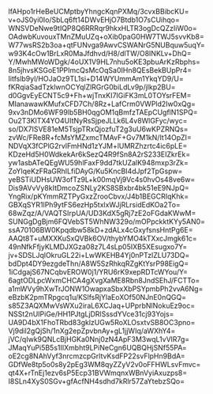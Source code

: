 lfAHpo1rHeBeUCMptbyYhngcKqnPXMq/3cvxBBibcKU=
v+oJS0yi0Io/SbLq6ft14DWvEHjO7Btdb1O7sCUihqo=
WNSVDeNwe9tIQP8Q6RRRqr9hkxHLTR3ogDcQZzIiW0o=
OAdwbKuvouxTMnZMuUZq+oXib0paG0HW7TWJ5svvKb8=
W77wsRS2b3oa+qtFUNvga9AwvCSWANrG5NUBquw5uqY=
w93K4cOw1BrLxR0MaJfdhvd/H8/dlTW/O8INKLv+DhQ=
Y/MwhMWoWDgk/4oUX1V9HL7nhu5oKE3pbuArKzRbphs=
8n5jhvsKSGoE1PPImcQsMcOqSa0IHn8QEsBekBUpPr4=
Iitfslb9yl/HOJaOz9TL1si+D14WYUmmAm1YkqYD9/U=
fKRqiaSadTzklwnOCYqlZlRGrG0biLdLv9p/jlkp2BU=
d0GgvEyECNT5c9+Fh+wjTnxKI7IGiFK3mL0TOYsrFEM=
MIanawawKMufxCFD7Ch/8Rz+LafCrm0VWPld2Iw0xQg=
9xv3nDMo6WF99lb5BH0qgOM1qBmfzTAEpCUgflN1SPQ=
Ou2T3KlTX4YO4UItNyRsSjpeJLLk6L4v8WlGFyc/wyc=
so/DX7ISVE81eM5TsjpTRxQjozfuT2g3uU6wKPZRNQs=
zvWc/FRe8R+fcMsYMZxmcTMAvF+Gv7M1kN/It14OpZI=
NDVqX3fCPlG2rvlFmHNd1zYJM+lUMRZhzrtc4ic6pLE=
KDzeHd5H0WdkekAr6kSezQ4R9fSn8A2rS233EIZkrEk=
yw1asbATeQEgWU59hlFaxF9dd7tkUZalK948mxp3rZk=
ZoYlqeKzFRaGRhILfiDAyG/Ku5KncBI4dJpf2TpGspw=
yeBSTiUDHsUW3ofTz9L+k00mqVj9Vc4s0hvOs48ve6w=
Dis9AVvVy8kItDmcoZSNLy2KS8SBxbr4bk51eE9NJpQ=
YngRix/pKYmmRZTPyGxzZrooCbvx/J4b1BEGCRIqKhk=
GBXqSYR1lPh9ytFS6ezHp5txlxWJjRLrsidEdKOa2To=
68wZqz/A/VAQTSIrpUA/UD3KdX5gRj7zE2oFGdaKWwM=
SUNGgDgBjm6FQVebST5WhNW329o/mOPpckktKYy5AN0=
ssA70106BW0Kpqdbw58kD+zdALx4cGxyfsnsHntPg6E=
AAQt8T+uMXXKuSxQVBk6OV/thybYMO4kTXxcJmgk61c=
49nNfkFfjyKLMDJXGza08z7L4sLp05IXB5XEsugxo7Y=
jv+SDSLJqlOkruGL22i+LwWKEHB4Yj0nPTzlZLU73DQ=
bdDpt4DY9ezgdeThn/A8W5SzRhkqRZgKtYsrP98EigQ=
1iCdgajS67NCqbvEROW0j1/YRU6rK9xepRDTcWYou/Y=
6agtODLpcWxmCHCA4gXvgXaME8Rbn8JndSEhJ/FCTTo=
a1mWVy9hXwTrJONW1OwapxaSbxXbPSYpmbPh2vvA6Ng=
eBzbK2pmTRpgcq1u/KSlfsRjYlaEoXOf50NJnE0nQGQ=
s85Z3AQXMwVsWXu2iraL6XCJaq+UPprbNlNokuEz9oc=
NSSt2nUIPiGe/HH1PJtgLjDRlSssdYVce31cj93Yojs=
UA9D4bX1FhoTRbd83gklzUGw5RoXLOsxtvSB8OC3pno=
Vj9dil2gQjSh/1nXg2epZpvbnAy+gL1jjWIq/aWXhY4=
jVC/qIwk9QNLcBjHGKa0Nnj0zN4ApF3M3wqL1vVlR7g=
JMaqYuPi5B5s1IIXmbht9LPiNeCgn6UQBQHjSNf55PA=
oE2cg8NAhVyf3nrcmzcpGrltvKsdFP22svFlpHn9BdA=
GDfWe8tp5o0s8y2pEg3WM8qyZZyV2v0oFFHWLsvFmvc=
qt4X+rTnEj1ezv6sP5Ecp31BVWmqnxWBnVyiAxuzps8=
I8SLn4XyS0SGv+gfAcfNH4sdhd7kRlr57ZaYtebzSQo=
